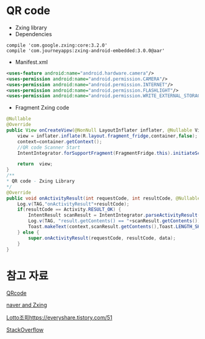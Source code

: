# QR code

* Zxing library
* Dependencies

```
compile 'com.google.zxing:core:3.2.0'
compile 'com.journeyapps:zxing-android-embedded:3.0.0@aar'
```

* Manifest.xml

```xml
<uses-feature android:name="android.hardware.camera"/>
<uses-permission android:name="android.permission.CAMERA"/>
<uses-permission android:name="android.permission.INTERNET"/>
<uses-permission android:name="android.permission.FLASHLIGHT"/>
<uses-permission android:name="android.permission.WRITE_EXTERNAL_STORAGE"/>
```

* Fragment Zxing code

```java
@Nullable
@Override
public View onCreateView(@NonNull LayoutInflater inflater, @Nullable ViewGroup container, @Nullable Bundle savedInstanceState) {
    view = inflater.inflate(R.layout.fragment_fridge,container,false);
    context=container.getContext();
    //QR code Scanner Start
    IntentIntegrator.forSupportFragment(FragmentFridge.this).initiateScan();

    return  view;
}
/**
* QR code - Zxing Library
*/
@Override
public void onActivityResult(int requestCode, int resultCode, @Nullable Intent data) {
    Log.v(TAG,"onActivityResult"+resultCode);
    if(resultCode == Activity.RESULT_OK) {
        IntentResult scanResult = IntentIntegrator.parseActivityResult(requestCode, resultCode, data);
        Log.v(TAG, "result.getContents() == "+scanResult.getContents());
        Toast.makeText(context,scanResult.getContents(),Toast.LENGTH_SHORT).show();
    } else {
        super.onActivityResult(requestCode, resultCode, data);
    }
}
```



# 참고 자료

[QRcode](https://namjackson.tistory.com/15)

[naver and Zxing](http://blog.naver.com/PostView.nhn?blogId=rain483&logNo=220848490340&parentCategoryNo=&categoryNo=16&viewDate=&isShowPopularPosts=false&from=postView)

[Lotto조회]()https://everyshare.tistory.com/51

[StackOverflow](https://stackoverflow.com/questions/37251583/how-to-start-zxing-on-a-fragment/43966669)

